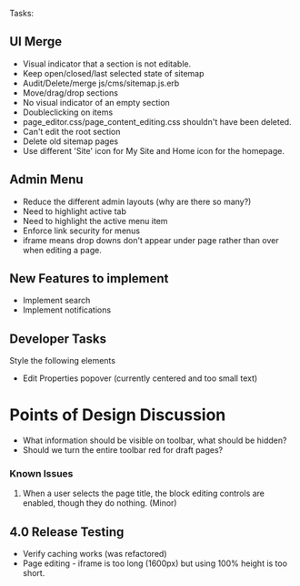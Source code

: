 Tasks:

## UI Merge

* Visual indicator that a section is not editable.
* Keep open/closed/last selected state of sitemap
* Audit/Delete/merge js/cms/sitemap.js.erb
* Move/drag/drop sections
* No visual indicator of an empty section
* Doubleclicking on items
* page_editor.css/page_content_editing.css shouldn't have been deleted.
* Can't edit the root section
* Delete old sitemap pages
* Use different 'Site' icon for My Site and Home icon for the homepage.

## Admin Menu
* Reduce the different admin layouts (why are there so many?)
* Need to highlight active tab
* Need to highlight the active menu item
* Enforce link security for menus
* iframe means drop downs don't appear under page rather than over when editing a page.

## New Features to implement

* Implement search
* Implement notifications

## Developer Tasks

Style the following elements

* Edit Properties popover (currently centered and too small text)

# Points of Design Discussion

* What information should be visible on toolbar, what should be hidden?
* Should we turn the entire toolbar red for draft pages?

### Known Issues

1. When a user selects the page title, the block editing controls are enabled, though they do nothing. (Minor)

## 4.0 Release Testing

* Verify caching works (was refactored)
* Page editing - iframe is too long (1600px) but using 100% height is too short.

